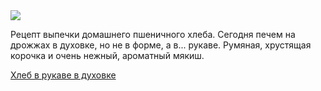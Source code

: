 <!--2025-10-20 22:51:08-->
<div class="yb">
  <div class="rss finecooking"><a href="https://finecooking.ru/recipe/hleb-v-rukave-v-duhovke"><img src="https://finecooking.ru/images/recipe/hleb-v-rukave-v-duhovke/photo/960w.jpg"></a><p>Рецепт выпечки домашнего пшеничного хлеба. Сегодня печем на дрожжах в духовке, но не в форме, а в... рукаве. Румяная, хрустящая корочка и очень нежный, ароматный мякиш.</p>
 <p class="titl"><a href="https://finecooking.ru/recipe/hleb-v-rukave-v-duhovke">Хлеб в рукаве в духовке</a></p></div>
</div>
